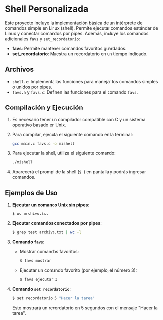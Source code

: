# Shell Personalizada

Este proyecto incluye la implementación básica de un intérprete de comandos simple en Linux (shell). Permite ejecutar comandos estándar de Linux y conectar comandos por pipes. Además, incluye los comandos adicionales `favs` y `set_recordatorio`:

- **favs**: Permite mantener comandos favoritos guardados.
- **set_recordatorio**: Muestra un recordatorio en un tiempo indicado.

## Archivos

- `shell.c`: Implementa las funciones para manejar los comandos simples o unidos por pipes.
- `favs.h` y `favs.c`: Definen las funciones para el comando `favs`.

## Compilación y Ejecución

1. Es necesario tener un compilador compatible con C y un sistema operativo basado en Unix.
2. Para compilar, ejecuta el siguiente comando en la terminal:

    ```bash
    gcc main.c favs.c -o mishell
    ```

3. Para ejecutar la shell, utiliza el siguiente comando:

    ```bash
    ./mishell
    ```

4. Aparecerá el prompt de la shell (`$ `) en pantalla y podrás ingresar comandos.

## Ejemplos de Uso

1. **Ejecutar un comando Unix sin pipes**:

    ```bash
    $ wc archivo.txt
    ```

2. **Ejecutar comandos conectados por pipes**:

    ```bash
    $ grep test archivo.txt | wc -l
    ```

3. **Comando `favs`**:

    - Mostrar comandos favoritos:

        ```bash
        $ favs mostrar
        ```

    - Ejecutar un comando favorito (por ejemplo, el número 3):

        ```bash
        $ favs ejecutar 3
        ```

4. **Comando `set recordatorio`**:

    ```bash
    $ set recordatorio 5 "Hacer la tarea"
    ```

    Esto mostrará un recordatorio en 5 segundos con el mensaje "Hacer la tarea".


